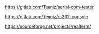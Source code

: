 https://gitlab.com/Teuniz/serial-com-tester

https://gitlab.com/Teuniz/rs232-console

https://sourceforge.net/projects/realterm/
